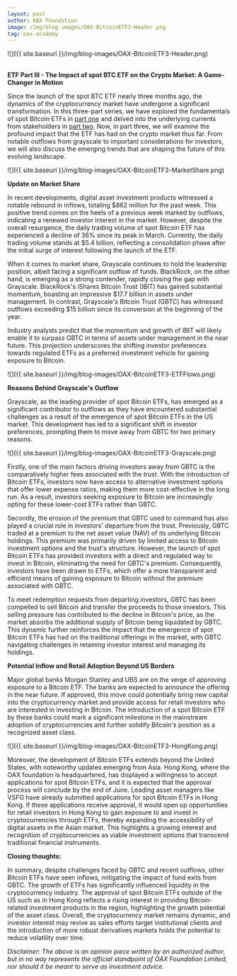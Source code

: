 ```yaml
---
layout: post
author: OAX Foundation
image: /img/blog-images/OAX-BitcoinETF3-Header.png
tag: oax-academy
---
```


![]({{ site.baseurl }}/img/blog-images/OAX-BitcoinETF3-Header.png)

<br><b>ETF Part III - The Impact of spot BTC ETF on the Crypto Market: A Game-Changer in Motion</b>

Since the launch of the spot BTC ETF nearly three months ago, the dynamics of the cryptocurrency market have undergone a significant transformation. In this three-part series, we have explored the fundamentals of spot Bitcoin ETFs in <a href="https://www.oax.org/2024/01/19/Part-One-of-Spot-Bitcoin-ETFs-Highlights.html">part one</a> and delved into the underlying currents from stakeholders in <a href="https://www.oax.org/2024/02/09/Part-Two-of-Spot-Bitcoin-ETFs-Highlights.html">part two</a>. Now, in part three, we will examine the profound impact that the ETF has had on the crypto market thus far. From notable outflows from grayscale to important considerations for investors, we will also discuss the emerging trends that are shaping the future of this evolving landscape.

![]({{ site.baseurl }}/img/blog-images/OAX-BitcoinETF3-MarketShare.png)

<b>Update on Market Share</b>

In recent developments, digital asset investment products witnessed a notable rebound in inflows, totaling $862 million for the past week. This positive trend comes on the heels of a previous week marked by outflows, indicating a renewed investor interest in the market. However, despite the overall resurgence, the daily trading volume of spot Bitcoin ETF has experienced a decline of 36% since its peak in March. Currently, the daily trading volume stands at $5.4 billion, reflecting a consolidation phase after the initial surge of interest following the launch of the ETF.

When it comes to market share, Grayscale continues to hold the leadership position, albeit facing a significant outflow of funds. BlackRock, on the other hand, is emerging as a strong contender, rapidly closing the gap with Grayscale. BlackRock's iShares Bitcoin Trust (IBIT) has gained substantial momentum, boasting an impressive $17.7 billion in assets under management. In contrast, Grayscale's Bitcoin Trust (GBTC) has witnessed outflows exceeding $15 billion since its conversion at the beginning of the year.

Industry analysts predict that the momentum and growth of IBIT will likely enable it to surpass GBTC in terms of assets under management in the near future. This projection underscores the shifting investor preferences towards regulated ETFs as a preferred investment vehicle for gaining exposure to Bitcoin. 

![]({{ site.baseurl }}/img/blog-images/OAX-BitcoinETF3-ETFFlows.png)

<b>Reasons Behind Grayscale's Outflow</b>

Grayscale, as the leading provider of spot Bitcoin ETFs, has emerged as a significant contributor to outflows as they have encountered substantial challenges as a result of the emergence of spot Bitcoin ETFs in the US market. This development has led to a significant shift in investor preferences, prompting them to move away from GBTC for two primary reasons.

![]({{ site.baseurl }}/img/blog-images/OAX-BitcoinETF3-Grayscale.png)

Firstly, one of the main factors driving investors away from GBTC is the comparatively higher fees associated with the trust. With the introduction of Bitcoin ETFs, investors now have access to alternative investment options that offer lower expense ratios, making them more cost-effective in the long run. As a result, investors seeking exposure to Bitcoin are increasingly opting for these lower-cost ETFs rather than GBTC.

Secondly, the erosion of the premium that GBTC used to command has also played a crucial role in investors' departure from the trust. Previously, GBTC traded at a premium to the net asset value (NAV) of its underlying Bitcoin holdings. This premium was primarily driven by limited access to Bitcoin investment options and the trust's structure. However, the launch of spot Bitcoin ETFs has provided investors with a direct and regulated way to invest in Bitcoin, eliminating the need for GBTC's premium. Consequently, investors have been drawn to ETFs, which offer a more transparent and efficient means of gaining exposure to Bitcoin without the premium associated with GBTC.

To meet redemption requests from departing investors, GBTC has been compelled to sell Bitcoin and transfer the proceeds to those investors. This selling pressure has contributed to the decline in Bitcoin's price, as the market absorbs the additional supply of Bitcoin being liquidated by GBTC. This dynamic further reinforces the impact that the emergence of spot Bitcoin ETFs has had on the traditional offerings in the market, with GBTC navigating challenges in retaining investor interest and managing its holdings. 

<b>Potential Inflow and Retail Adoption Beyond US Borders</b>

Major global banks Morgan Stanley and UBS are on the verge of approving exposure to a Bitcoin ETF. The banks are expected to announce the offering in the near future. If approved, this move could potentially bring new capital into the cryptocurrency market and provide access for retail investors who are interested in investing in Bitcoin. The introduction of a spot Bitcoin ETF by these banks could mark a significant milestone in the mainstream adoption of cryptocurrencies and further solidify Bitcoin's position as a recognized asset class.

![]({{ site.baseurl }}/img/blog-images/OAX-BitcoinETF3-HongKong.png)

Moreover, the development of Bitcoin ETFs extends beyond the United States, with noteworthy updates emerging from Asia. Hong Kong, where the OAX foundation is headquartered, has displayed a willingness to accept applications for spot Bitcoin ETFs, and it is expected that the approval process will conclude by the end of June. Leading asset managers like VSFG have already submitted applications for spot Bitcoin ETFs in Hong Kong. If these applications receive approval, it would open up opportunities for retail investors in Hong Kong to gain exposure to and invest in cryptocurrencies through ETFs, thereby expanding the accessibility of digital assets in the Asian market. This highlights a growing interest and recognition of cryptocurrencies as viable investment options that transcend traditional financial instruments.

<b>Closing thoughts:</b>

In summary, despite challenges faced by GBTC and recent outflows, other Bitcoin ETFs have seen inflows, mitigating the impact of fund exits from GBTC. The growth of ETFs has significantly influenced liquidity in the cryptocurrency industry. The approval of spot Bitcoin ETFs outside of the US such as in Hong Kong reflects a rising interest in providing Bitcoin-related investment products in the region, highlighting the growth potential of the asset class. Overall, the cryptocurrency market remains dynamic, and investor interest may revive as sales efforts target institutional clients and the introduction of more robust derivatives markets holds the potential to reduce volatility over time.

<i>Disclaimer: The above is an opinion piece written by an authorized author, but in no way represents the official standpoint of OAX Foundation Limited, nor should it be meant to serve as investment advice.</i>


